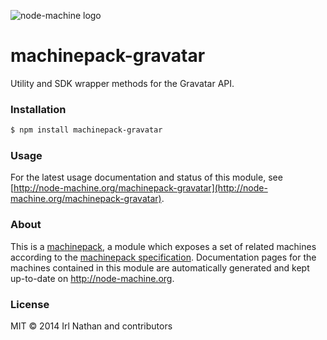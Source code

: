 ![node-machine logo](http://node-machine.org/images/machine-anthropomorph-for-white-bg.png)

# machinepack-gravatar

Utility and SDK wrapper methods for the Gravatar API.

### Installation

```sh
$ npm install machinepack-gravatar
```

### Usage

For the latest usage documentation and status of this module, see [http://node-machine.org/machinepack-gravatar](http://node-machine.org/machinepack-gravatar).

### About

This is a [machinepack](http://node-machine.org/), a module which exposes a set of related machines according to the [machinepack specification](http://node-machine.org/spec/machinepack).
Documentation pages for the machines contained in this module are automatically generated and kept up-to-date on http://node-machine.org.

### License

MIT &copy; 2014 Irl Nathan and contributors
